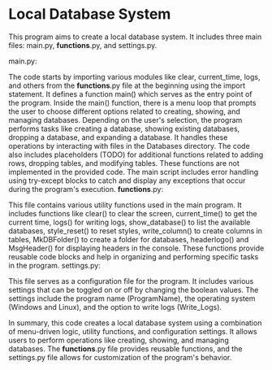 # Local Database System
This program aims to create a local database system. It includes three main files: main.py, __functions__.py, and settings.py.

main.py:

The code starts by importing various modules like clear, current_time, logs, and others from the __functions__.py file at the beginning using the import statement.
It defines a function main() which serves as the entry point of the program.
Inside the main() function, there is a menu loop that prompts the user to choose different options related to creating, showing, and managing databases.
Depending on the user's selection, the program performs tasks like creating a database, showing existing databases, dropping a database, and expanding a database. It handles these operations by interacting with files in the Databases directory.
The code also includes placeholders (TODO) for additional functions related to adding rows, dropping tables, and modifying tables. These functions are not implemented in the provided code.
The main script includes error handling using try-except blocks to catch and display any exceptions that occur during the program's execution.
__functions__.py:

This file contains various utility functions used in the main program.
It includes functions like clear() to clear the screen, current_time() to get the current time, logs() for writing logs, show_database() to list the available databases, style_reset() to reset styles, write_column() to create columns in tables, MkDBFolder() to create a folder for databases, headerlogo() and MsgHeader() for displaying headers in the console.
These functions provide reusable code blocks and help in organizing and performing specific tasks in the program.
settings.py:

This file serves as a configuration file for the program. It includes various settings that can be toggled on or off by changing the boolean values.
The settings include the program name (ProgramName), the operating system (Windows and Linux), and the option to write logs (Write_Logs).

In summary, this code creates a local database system using a combination of menu-driven logic, utility functions, and configuration settings. It allows users to perform operations like creating, showing, and managing databases. The __functions__.py file provides reusable functions, and the settings.py file allows for customization of the program's behavior.
